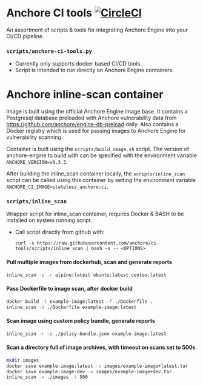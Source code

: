 # Anchore CI tools [![CircleCI](https://circleci.com/gh/anchore/ci-tools.svg?style=svg)](https://circleci.com/gh/anchore/ci-tools)

An assortment of scripts & tools for integrating Anchore Engine into your CI/CD pipeline.

### `scripts/anchore-ci-tools.py`

  * Currently only supports docker based CI/CD tools. 
  * Script is intended to run directly on Anchore Engine containers.

# Anchore inline-scan container

Image is built using the official Anchore Engine image base. It contains a Postgresql database preloaded with Anchore vulnerability data from https://github.com/anchore/engine-db-preload daily. Also contains a Docker registry which is used for passing images to Anchore Engine for vulnerability scanning.

Container is built using the `scripts/build_image.sh` script. The version of anchore-engine to build with can be specified with the environment variable `ANCHORE_VERSION=v0.3.3`.

After building the inline_scan container locally, the `scripts/inline_scan` script can be called using this container by setting the environment variable `ANCHORE_CI_IMAGE=stateless_anchore:ci`.

### `scripts/inline_scan`
Wrapper script for inline_scan container, requires Docker & BASH to be installed on system running script.
* Call script directly from github with: 
  
  ```curl -s https://raw.githubusercontent.com/anchore/ci-tools/scripts/inline_scan | bash -s -- <OPTIONS>```

#### Pull multiple images from dockerhub, scan and generate reports
```bash
inline_scan -p -r alpine:latest ubuntu:latest centos:latest
```

#### Pass Dockerfile to image scan, after docker build
```bash
docker build -t example-image:latest -f ./Dockerfile .
inline_scan -d ./Dockerfile example-image:latest
```

#### Scan image using custom policy bundle, generate reports
```bash
inline_scan -r -p ./policy-bundle.json example-image:latest
```

#### Scan a directory full of image archives, with timeout on scans set to 500s
```bash
mkdir images
docker save example-image:latest -o images/example-image+latest.tar
docker save example-image:dev -o images/example-image+dev.tar
inline_scan -v ./images -t 500
```